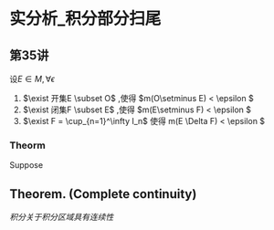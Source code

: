 # 实分析_积分部分扫尾

## 第35讲 

设$E \in M, \forall \epsilon$
1. $\exist 开集E \subset O$ ,使得 $m(O\setminus E) < \epsilon $
2. $\exist 闭集F \subset E$ ,使得 $m(E\setminus F) < \epsilon $
3. $\exist F = \cup_{n=1}^\infty I_n$ 使得 m(E \Delta F) < \epsilon $

### Theorm
Suppose 

## Theorem. (Complete continuity)
*积分关于积分区域具有连续性*
